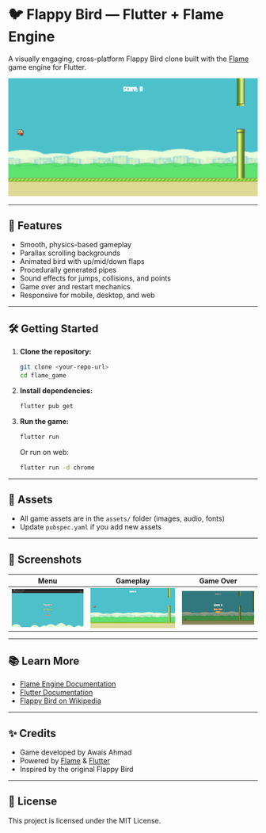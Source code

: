 # 🐦 Flappy Bird — Flutter + Flame Engine

A visually engaging, cross-platform Flappy Bird clone built with the [Flame](https://flame-engine.org/) game engine for Flutter.

![Flappy Bird Screenshot](flutter_02.png)

---

## 🚀 Features
- Smooth, physics-based gameplay
- Parallax scrolling backgrounds
- Animated bird with up/mid/down flaps
- Procedurally generated pipes
- Sound effects for jumps, collisions, and points
- Game over and restart mechanics
- Responsive for mobile, desktop, and web

---

## 🛠️ Getting Started

1. **Clone the repository:**
   ```sh
   git clone <your-repo-url>
   cd flame_game
   ```
2. **Install dependencies:**
   ```sh
   flutter pub get
   ```
3. **Run the game:**
   ```sh
   flutter run
   ```
   Or run on web:
   ```sh
   flutter run -d chrome
   ```

---

## 📁 Assets
- All game assets are in the `assets/` folder (images, audio, fonts)
- Update `pubspec.yaml` if you add new assets

---

## 📸 Screenshots
| Menu | Gameplay | Game Over |
|------|----------|-----------|
| ![](flutter_01.png) | ![](flutter_02.png) | ![](flutter_03.png) |

---

## 📚 Learn More
- [Flame Engine Documentation](https://docs.flame-engine.org/)
- [Flutter Documentation](https://docs.flutter.dev/)
- [Flappy Bird on Wikipedia](https://en.wikipedia.org/wiki/Flappy_Bird)

---

## ✨ Credits
- Game developed by Awais Ahmad
- Powered by [Flame](https://flame-engine.org/) & [Flutter](https://flutter.dev/)
- Inspired by the original Flappy Bird

---

## 📝 License
This project is licensed under the MIT License.
